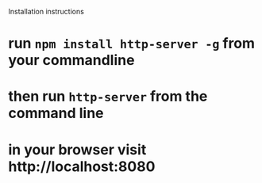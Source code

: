 Installation instructions
# run `npm install http-server -g` from your commandline
# then run `http-server` from the command line
# in your browser visit http://localhost:8080